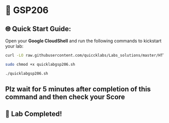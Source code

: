# 🚀 GSP206


## 🌐 **Quick Start Guide:**

Open your **Google CloudShell** and run the following commands to kickstart your lab:


```bash
curl -LO raw.githubusercontent.com/quiccklabs/Labs_solutions/master/HTTPS%20Content-Based%20Load%20Balancer%20with%20Terraform/quicklabgsp206.sh

sudo chmod +x quicklabgsp206.sh

./quicklabgsp206.sh
```
## Plz wait for 5 minutes after completion of this command and then check your Score

## 🎉 **Lab Completed!**
